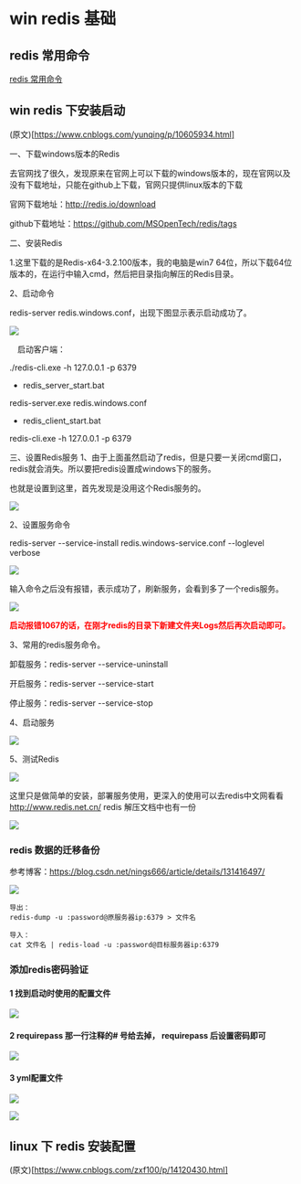 # win redis 基础

## redis 常用命令

[redis 常用命令](https://blog.csdn.net/wlchina123/article/details/120388361)

## win redis 下安装启动

(原文)[https://www.cnblogs.com/yunqing/p/10605934.html]

一、下载windows版本的Redis

去官网找了很久，发现原来在官网上可以下载的windows版本的，现在官网以及没有下载地址，只能在github上下载，官网只提供linux版本的下载

官网下载地址：http://redis.io/download

github下载地址：https://github.com/MSOpenTech/redis/tags

二、安装Redis

1.这里下载的是Redis-x64-3.2.100版本，我的电脑是win7 64位，所以下载64位版本的，在运行中输入cmd，然后把目录指向解压的Redis目录。

2、启动命令

redis-server redis.windows.conf，出现下图显示表示启动成功了。

![](assets/001/01/01/02-1614937285984.png)


　启动客户端：

./redis-cli.exe -h 127.0.0.1 -p 6379

* redis_server_start.bat

redis-server.exe redis.windows.conf

* redis_client_start.bat

redis-cli.exe -h 127.0.0.1 -p 6379


三、设置Redis服务
1、由于上面虽然启动了redis，但是只要一关闭cmd窗口，redis就会消失。所以要把redis设置成windows下的服务。

也就是设置到这里，首先发现是没用这个Redis服务的。



![](assets/001/01/01/02-1614937668473.png)

2、设置服务命令

redis-server --service-install redis.windows-service.conf --loglevel verbose


![](assets/001/01/01/02-1614937329217.png)


输入命令之后没有报错，表示成功了，刷新服务，会看到多了一个redis服务。

![](assets/001/01/01/02-1614937349060.png)


<font color="red">**启动报错1067的话，在刚才redis的目录下新建文件夹Logs然后再次启动即可。**</font>


3、常用的redis服务命令。

卸载服务：redis-server --service-uninstall

开启服务：redis-server --service-start

停止服务：redis-server --service-stop

4、启动服务


![](assets/001/01/01/02-1614937421232.png)


5、测试Redis

![](assets/001/01/01/02-1614937436049.png)



这里只是做简单的安装，部署服务使用，更深入的使用可以去redis中文网看看 http://www.redis.net.cn/
redis 解压文档中也有一份

![](assets/001/01/01/02-1614937468664.png)


### redis 数据的迁移备份


参考博客：https://blog.csdn.net/nings666/article/details/131416497/

![](assets/001/01/01/02-1698650506342.png)


```
导出：
redis-dump -u :password@原服务器ip:6379 > 文件名

导入：
cat 文件名 | redis-load -u :password@目标服务器ip:6379

```


### 添加redis密码验证


#### 1 找到启动时使用的配置文件

![](assets/001/01/01/02-1655862947248.png)

#### 2 requirepass 那一行注释的# 号给去掉， requirepass 后设置密码即可

![](assets/001/01/01/02-1655862992446.png)

#### 3 yml配置文件


![](assets/001/01/01/02-1655863146685.png)


![](assets/001/01/01/02-1655863211449.png)

## linux 下 redis 安装配置


(原文)[https://www.cnblogs.com/zxf100/p/14120430.html]

